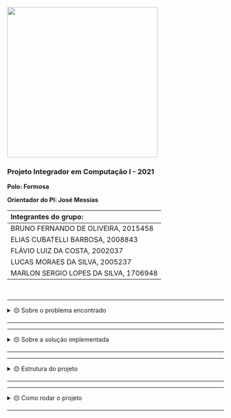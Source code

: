 <img src="https://user-images.githubusercontent.com/50468352/141820811-412e9364-7f5c-4889-826a-fcba23b92e23.png" width="350" />
<h3>Projeto Integrador em Computação I - 2021</h3>

**Polo: Formosa** </br>

**Orientador do PI: José Messias** </br>


| Integrantes do grupo:                 |
| :------------------------------------ |
| BRUNO FERNANDO DE OLIVEIRA, 2015458   |
| ELIAS CUBATELLI BARBOSA, 2008843      |
| FLÁVIO LUIZ DA COSTA, 2002037         |
| LUCAS MORAES DA SILVA, 2005237        |
| MARLON SERGIO LOPES DA SILVA, 1706948 |

</br>

---
<details>
<summary> 🟡 Sobre o problema encontrado</summary>
  </br>
  <p>
    Atualmente o governo não possui um sistema integrado de banco de dados para cadastrar informações de saúde dos cidadãos desde o seu nascimento, de forma que    possa ser usado e alimentado pelos estados e municípios e outros entes privados. Atuando de forma preventiva no tratamento à doenças.
  </p>
  <img src="https://user-images.githubusercontent.com/50468352/141718680-891f561c-32c1-43b9-92b7-4504a5f41190.png" />
</details>  

---
---
<details>
<summary> 🟡 Sobre a solução implementada</summary>
  </br>
<p>
A solução encontrada foi o desenvolvimento de um sistema de API (Application Programming Interface), onde são disponibilizados rotinas e padrões para a utilização do banco de dados do SUS. Desta forma, os órgãos de saúde podem acessar dados relevantes do Paciente e incrementar com consultas realizadas independente de serem unidades públicas ou privadas.
</p>
<img src="https://user-images.githubusercontent.com/50468352/141718925-cb064f9b-79a7-482c-890a-f50e8ea09151.png" />
</details>

---
---
<details>
<summary> 🟡 Estrutura do projeto</summary>
  </br>
  <img src="https://user-images.githubusercontent.com/50468352/141818655-90f3399c-aee5-4366-ac62-86a1420f90f9.png" />
  </br>
  </br>
  
|<b>Prototipagem do banco de dados</b>                                                                               |
|:-------------------------------------------------------------------------------------------------------------------|
|Utilizamos a ferramenta web dbdiagram para o desenvolvimento do design do banco de dados.                           |
|<img src="https://user-images.githubusercontent.com/50468352/141822827-f89a926f-96c8-4b72-a68f-e15bc7582747.png" /> |
</details>  

---
---
<details>
<summary> 🟡 Como rodar o projeto</summary>
  </br>
 Clonar o projeto para a maquina local: <code>git clone...</code>
 </br>
 </br>
 
|<b>Backend</b>                                                                                                      |
|:-------------------------------------------------------------------------------------------------------------------|
|Criar o banco de dados </br></br> &#9658; Pelo prompt acessar a pasta db e rodar o camando <code>python create_db.py</code> </br>&#9658; Acessar o arquivo backend > connection > database.py e colocar o caminho do arquivo que foi criado </br> &#9658; Na pasta raiz do projeto rodar o comando <code>python run_backend.py</code> </br></br> <img src="https://user-images.githubusercontent.com/50468352/141826405-742f3883-be44-42cf-9db3-750d626fc8a0.png" />|
| |
</details>  

---
